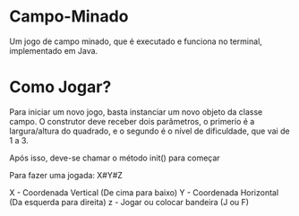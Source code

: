 # Campo-Minado
Um jogo de campo minado, que é executado e funciona no terminal, implementado em Java.

# Como Jogar?
Para iniciar um novo jogo, basta instanciar um novo objeto da classe campo.
O construtor deve receber dois parâmetros, o primerio é a largura/altura do quadrado, e o segundo é o nível de dificuldade, que vai de 1 a 3.

Após isso, deve-se chamar o método init() para começar

Para fazer uma jogada:
X#Y#Z 

X - Coordenada Vertical (De cima para baixo)
Y - Coordenada Horizontal (Da esquerda para direita)
z - Jogar ou colocar bandeira (J ou F) 